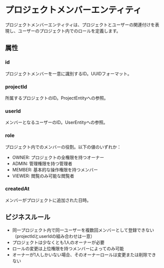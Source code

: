 # プロジェクトメンバーエンティティ

プロジェクトメンバーエンティティは、プロジェクトとユーザーの関連付けを表現し、ユーザーのプロジェクト内でのロールを定義します。

## 属性

### id
プロジェクトメンバーを一意に識別するID。UUIDフォーマット。

### projectId
所属するプロジェクトのID。ProjectEntityへの参照。

### userId
メンバーとなるユーザーのID。UserEntityへの参照。

### role
プロジェクト内でのメンバーの役割。以下の値のいずれか：
- OWNER: プロジェクトの全権限を持つオーナー
- ADMIN: 管理権限を持つ管理者
- MEMBER: 基本的な操作権限を持つメンバー
- VIEWER: 閲覧のみ可能な閲覧者

### createdAt
メンバーがプロジェクトに追加された日時。

## ビジネスルール

- 同一プロジェクト内で同一ユーザーを複数回メンバーとして登録できない（projectIdとuserIdの組み合わせは一意）
- プロジェクトは少なくとも1人のオーナーが必要
- ロールの変更は上位権限を持つメンバーによってのみ可能
- オーナーが1人しかいない場合、そのオーナーロールは変更または削除できない